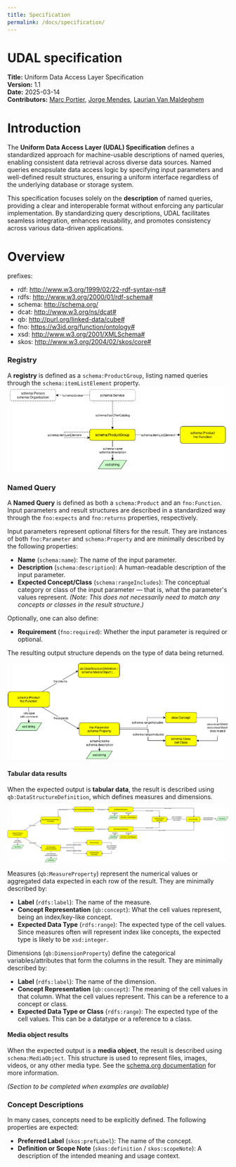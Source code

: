 ```yaml
---
title: Specification
permalink: /docs/specification/
---
```


# UDAL specification

**Title:** Uniform Data Access Layer Specification  
**Version:** 1.1  
**Date:** 2025-03-14  
**Contributors:** [Marc Portier](https://orcid.org/0000-0002-9648-6484), [Jorge Mendes](https://orcid.org/0000-0002-0371-0222), [Laurian Van Maldeghem](https://orcid.org/0000-0003-0663-5907)  


# Introduction

The **Uniform Data Access Layer (UDAL) Specification** defines a standardized approach for machine-usable descriptions of named queries, enabling consistent data retrieval across diverse data sources. Named queries encapsulate data access logic by specifying input parameters and well-defined result structures, ensuring a uniform interface regardless of the underlying database or storage system. 

This specification focuses solely on the **description** of named queries, providing a clear and interoperable format without enforcing any particular implementation. By standardizing query descriptions, UDAL facilitates seamless integration, enhances reusability, and promotes consistency across various data-driven applications.

# Overview

prefixes:
- rdf: http://www.w3.org/1999/02/22-rdf-syntax-ns#
- rdfs: http://www.w3.org/2000/01/rdf-schema#
- schema: http://schema.org/
- dcat: http://www.w3.org/ns/dcat#
- qb: http://purl.org/linked-data/cube#
- fno: https://w3id.org/function/ontology#
- xsd: http://www.w3.org/2001/XMLSchema#
- skos: http://www.w3.org/2004/02/skos/core#

### Registry
A **registry** is defined as a `schema:ProductGroup`, listing named queries through the `schema:itemListElement` property.
[![product-group-diagram.png](diagrams/product-group-diagram.png)](diagrams/product-group-diagram.png)

### Named Query  
A **Named Query** is defined as both a `schema:Product` and an `fno:Function`. Input parameters and result structures are described in a standardized way through the `fno:expects` and `fno:returns` properties, respectively.

Input parameters represent optional filters for the result. They are instances of both `fno:Parameter` and `schema:Property` and are minimally described by the following properties:

- **Name** (`schema:name`): The name of the input parameter.
- **Description** (`schema:description`): A human-readable description of the input parameter.
- **Expected Concept/Class** (`schema:rangeIncludes`): The conceptual category or class of the input parameter — that is, what the parameter's values represent. *(Note: This does not necessarily need to match any concepts or classes in the result structure.)*

Optionally, one can also define:
- **Requirement** (`fno:required`): Whether the input parameter is required or optional.

The resulting output structure depends on the type of data being returned.

[![product-diagram.png](diagrams/product-diagram.png)](diagrams/product-diagram.png)


#### Tabular data results
When the expected output is **tabular data**, the result is described using `qb:DataStructureDefinition`, which defines measures and dimensions.

[![product-tabular-data-diagram.png](diagrams/product-tabular-data-diagram.png)](diagrams/product-tabular-data-diagram.png)

Measures (`qb:MeasureProperty`) represent the numerical values or aggregated data expected in each row of the result. They are minimally described by:

- **Label** (`rdfs:label`): The name of the measure.
- **Concept Representation** (`qb:concept`): What the cell values represent, being an index/key-like concept. 
- **Expected Data Type** (`rdfs:range`): The expected type of the cell values. Since measures often will represent index like concepts, the expected type is likely to be `xsd:integer`.

Dimensions (`qb:DimensionProperty`) define the categorical variables/attributes that form the columns in the result. They are minimally described by:

- **Label** (`rdfs:label`): The name of the dimension.
- **Concept Representation** (`qb:concept`): The meaning of the cell values in that column. What the cell values represent. This can be a reference to a concept or class.
- **Expected Data Type or Class** (`rdfs:range`): The expected type of the cell values. This can be a datatype or a reference to a class.

#### Media object results
When the expected output is a **media object**, the result is described using `schema:MediaObject`. This structure is used to represent files, images, videos, or any other media type. See the [schema.org documentation](https://schema.org/MediaObject) for more information.  

_(Section to be completed when examples are available)_

### Concept Descriptions
In many cases, concepts need to be explicitly defined. The following properties are expected:

- **Preferred Label** (`skos:prefLabel`): The name of the concept.
- **Definition or Scope Note** (`skos:definition` / `skos:scopeNote`): A description of the intended meaning and usage context.

